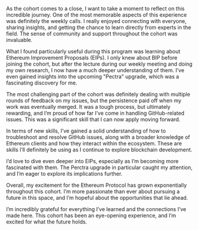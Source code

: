 As the cohort comes to a close, I want to take a moment to reflect on this incredible journey. One of the most memorable aspects of this experience was definitely the weekly calls. I really enjoyed connecting with everyone, sharing insights, and getting the chance to learn directly from experts in the field. The sense of community and support throughout the cohort was invaluable.

What I found particularly useful during this program was learning about Ethereum Improvement Proposals (EIPs). I only knew about BIP before joining the cohort, but after the lecture during our weekly meeting and doing my own research, I now have a much deeper understanding of them. I’ve even gained insights into the upcoming "Pectra" upgrade, which was a fascinating discovery for me.

The most challenging part of the cohort was definitely dealing with multiple rounds of feedback on my issues, but the persistence paid off when my work was eventually merged. It was a tough process, but ultimately rewarding, and I’m proud of how far I’ve come in handling GitHub-related issues. This was a significant skill that I can now apply moving forward.

In terms of new skills, I’ve gained a solid understanding of how to troubleshoot and resolve GitHub issues, along with a broader knowledge of Ethereum clients and how they interact within the ecosystem. These are skills I’ll definitely be using as I continue to explore blockchain development.

I’d love to dive even deeper into EIPs, especially as I’m becoming more fascinated with them. The Perctra upgrade in particular caught my attention, and I’m eager to explore its implications further.

Overall, my excitement for the Ethereum Protocol has grown exponentially throughout this cohort. I’m more passionate than ever about pursuing a future in this space, and I’m hopeful about the opportunities that lie ahead.

I’m incredibly grateful for everything I’ve learned and the connections I’ve made here. This cohort has been an eye-opening experience, and I’m excited for what the future holds.